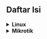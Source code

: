 ## Daftar Isi

<details>
  <summary><strong>Linux</strong></summary>

  - [File Sharing Host dan Guest (Virt Manager)](./linux/file-sharing-host-dan-guest-virt-manager.md)
  - [Instalasi DHCP di Debian](./linux/instalasi-dhcp-debian.md)
  - [Instalasi SSH Server di Debian](./linux/instalasi-ssh-server-debian.md)
  - [Instalasi Webmin](./linux/instalasi-webmin.md)
  - [IPTables Port Forwarding](./linux/iptables-port-forwarding.md)
  - [Apache Web Server di Debian](./linux/konfigurasi-apache-webserver-debian.md)
  - [Debian sebagai Router](./linux/konfigurasi-debian-sebagai-router.md)
  - [DNS Server di Debian](./linux/konfigurasi-dnsserver-di-debian.md)
  - [Load Balancing Nginx di Debian](./linux/konfigurasi-load-balancing-nginx-di-debian.md)
  - [Konfigurasi Jaringan Debian](./linux/konfigurasi-network-debian.md)
  - [OpenVPN dengan Script](./linux/konfigurasi-openvpn-script-debian.md)
  - [HTTPS di Apache Debian](./linux/konfigurasi-webserver-apache-https-debian.md)
  - [Mail Server: Postfix, Dovecot, Roundcube](./linux/postfix-dovecot-roundcube-mailserver.md)
  - [FTP & FTPS Server (ProFTPD)](./linux/proftpd-ftp-ftps.md)
</details>



<details>
  <summary><strong>Mikrotik</strong></summary>
  
  - [Command Basic Mikrotik](./mikrotik/001-CommandBasicMIkrotik.md)
  - [Load Balance PCC](./mikrotik/003-LoadBalancePCC.md)
  - [VLAN Mikrotik](./mikrotik/004-VlanMikrotik.md)
  - [Web Proxy Mikrotik](./mikrotik/mikrotik-web-proxy.md)
  - [Config Dasar MIkrotik](./mikrotik/002-ConfigDasarMIkrotik.md)

</details>
